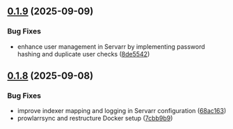 ## [0.1.9](https://github.com/robbeverhelst/Preparr/compare/v0.1.8...v0.1.9) (2025-09-09)


### Bug Fixes

* enhance user management in Servarr by implementing password hashing and duplicate user checks ([8de5542](https://github.com/robbeverhelst/Preparr/commit/8de554287b9ad4ea1bc3d406565c4a0602d703d5))

## [0.1.8](https://github.com/robbeverhelst/Preparr/compare/v0.1.7...v0.1.8) (2025-09-08)


### Bug Fixes

* improve indexer mapping and logging in Servarr configuration ([68ac163](https://github.com/robbeverhelst/Preparr/commit/68ac163b5b13c9c5ce040d8b4471b245674c37e8))
* prowlarrsync and restructure Docker setup ([7cbb9b9](https://github.com/robbeverhelst/Preparr/commit/7cbb9b95d842ab2ea24faf8afeed38da1bd13542))

